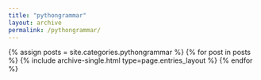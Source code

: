 ```yaml
---
title: "pythongrammar"
layout: archive
permalink: /pythongrammar/
---
```



{% assign posts = site.categories.pythongrammar %}
{% for post in posts %} {% include archive-single.html type=page.entries_layout %} {% endfor %}
